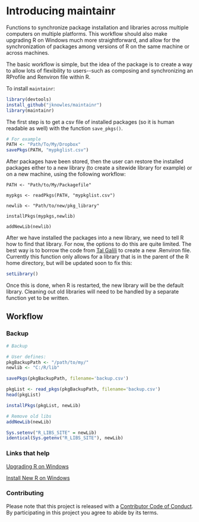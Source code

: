 
<!-- README.md is generated from README.Rmd. Please edit that file -->
Introducing maintainr
=====================

Functions to synchronize package installation and libraries across multiple computers on multiple platforms. This workflow should also make upgrading R on Windows much more straightforward, and allow for the synchronization of packages among versions of R on the same machine or across machines.

The basic workflow is simple, but the idea of the package is to create a way to allow lots of flexibility to users--such as composing and synchronizing an RProfile and Renviron file within R.

To install `maintainr`:

``` r
library(devtools)
install_github("jknowles/maintainr")
library(maintainr)
```

The first step is to get a csv file of installed packages (so it is human readable as well) with the function `save_pkgs()`.

``` r
# For example
PATH <- "Path/To/My/Dropbox"
savePkgs(PATH, "mypkglist.csv")
```

After packages have been stored, then the user can restore the installed packages either to a new library (to create a sitewide library for example) or on a new machine, using the following workflow:

    PATH <- "Path/to/My/Packagefile"

    mypkgs <- readPkgs(PATH, "mypkglist.csv")

    newlib <- "Path/to/new/pkg_library"

    installPkgs(mypkgs,newlib)

    addNewLib(newlib)

After we have installed the packages into a new library, we need to tell R how to find that library. For now, the options to do this are quite limited. The best way is to borrow the code from [Tal Galili](http://stackoverflow.com/questions/1401904/painless-way-to-install-a-new-version-of-r-on-windows) to create a new .Renviron file. Currently this function only allows for a library that is in the parent of the R home directory, but will be updated soon to fix this:

``` r
setLibrary()
```

Once this is done, when R is restarted, the new library will be the default library. Cleaning out old libraries will need to be handled by a separate function yet to be written.

Workflow
--------

### Backup

``` r
# Backup

# User defines:
pkgBackupPath <- "/path/to/my/"
newlib <- "C:/R/lib"

savePkgs(pkgBackupPath, filename='backup.csv')

pkgList <- read_pkgs(pkgBackupPath, filename='backup.csv')
head(pkgList)

installPkgs(pkgList, newLib)

# Remove old libs
addNewLib(newLib)

Sys.setenv("R_LIBS_SITE" = newLib)
identical(Sys.getenv("R_LIBS_SITE"), newLib)
```

### Links that help

[Upgrading R on Windows](http://www.r-statistics.com/wp-content/uploads/2010/04/upgrading-R-on-windows.r.txt)

[Install New R on Windows](http://stackoverflow.com/questions/1401904/painless-way-to-install-a-new-version-of-r-on-windows)

### Contributing

Please note that this project is released with a [Contributor Code of Conduct](CONDUCT.md). By participating in this project you agree to abide by its terms.
